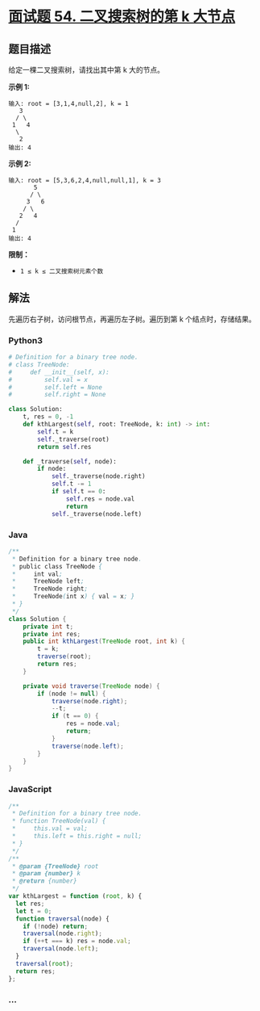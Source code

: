 # [面试题 54. 二叉搜索树的第 k 大节点](https://leetcode-cn.com/problems/er-cha-sou-suo-shu-de-di-kda-jie-dian-lcof/)

## 题目描述

给定一棵二叉搜索树，请找出其中第 k 大的节点。

**示例 1:**

```
输入: root = [3,1,4,null,2], k = 1
   3
  / \
 1   4
  \
   2
输出: 4
```

**示例 2:**

```
输入: root = [5,3,6,2,4,null,null,1], k = 3
       5
      / \
     3   6
    / \
   2   4
  /
 1
输出: 4
```

**限制：**

- `1 ≤ k ≤ 二叉搜索树元素个数`

## 解法

先遍历右子树，访问根节点，再遍历左子树。遍历到第 k 个结点时，存储结果。

<!-- tabs:start -->

### **Python3**

```python
# Definition for a binary tree node.
# class TreeNode:
#     def __init__(self, x):
#         self.val = x
#         self.left = None
#         self.right = None

class Solution:
    t, res = 0, -1
    def kthLargest(self, root: TreeNode, k: int) -> int:
        self.t = k
        self._traverse(root)
        return self.res

    def _traverse(self, node):
        if node:
            self._traverse(node.right)
            self.t -= 1
            if self.t == 0:
                self.res = node.val
                return
            self._traverse(node.left)
```

### **Java**

```java
/**
 * Definition for a binary tree node.
 * public class TreeNode {
 *     int val;
 *     TreeNode left;
 *     TreeNode right;
 *     TreeNode(int x) { val = x; }
 * }
 */
class Solution {
    private int t;
    private int res;
    public int kthLargest(TreeNode root, int k) {
        t = k;
        traverse(root);
        return res;
    }

    private void traverse(TreeNode node) {
        if (node != null) {
            traverse(node.right);
            --t;
            if (t == 0) {
                res = node.val;
                return;
            }
            traverse(node.left);
        }
    }
}
```

### **JavaScript**

```js
/**
 * Definition for a binary tree node.
 * function TreeNode(val) {
 *     this.val = val;
 *     this.left = this.right = null;
 * }
 */
/**
 * @param {TreeNode} root
 * @param {number} k
 * @return {number}
 */
var kthLargest = function (root, k) {
  let res;
  let t = 0;
  function traversal(node) {
    if (!node) return;
    traversal(node.right);
    if (++t === k) res = node.val;
    traversal(node.left);
  }
  traversal(root);
  return res;
};
```

### **...**

```

```

<!-- tabs:end -->
